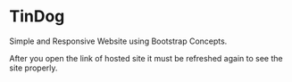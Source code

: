 # TinDog
Simple and Responsive Website using Bootstrap Concepts.


After you open the link of hosted site it must be refreshed again to see the site properly.
